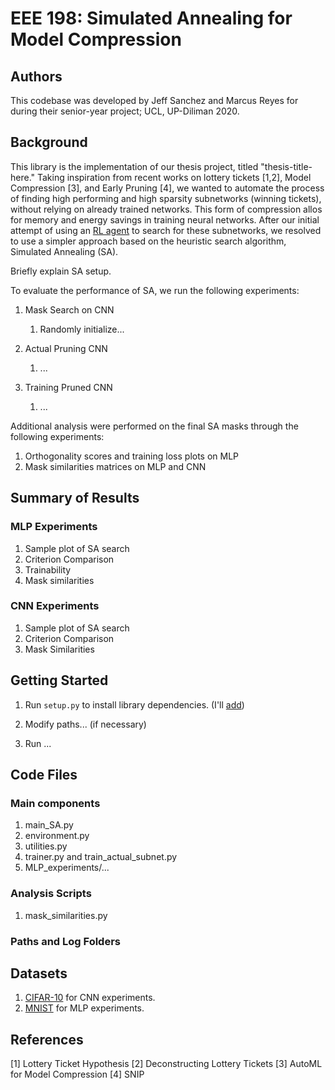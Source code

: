 # EEE 198: Simulated Annealing for Model Compression

## Authors

This codebase was developed by Jeff Sanchez and Marcus Reyes for during 
their senior-year project; UCL, UP-Diliman 2020.

## Background

This library is the implementation of our thesis project, titled
"thesis-title-here." Taking inspiration from recent works on lottery tickets
[1,2], Model Compression [3], and Early Pruning [4], we wanted to automate 
the process of finding high performing and high sparsity subnetworks (winning 
tickets), without relying on already trained networks. This form of compression
allos for memory and energy savings in training neural networks. After our 
initial attempt of using an [RL agent](github.com/prokorpio/everything_190) to 
search for these subnetworks, we resolved to use a simpler approach based on 
the heuristic search algorithm, Simulated Annealing (SA). 

Briefly explain SA setup.

To evaluate the performance of SA, we run the following experiments:

1. Mask Search on CNN
    1. Randomly initialize...

2. Actual Pruning CNN
    1. ...

3. Training Pruned CNN
    1. ...   

Additional analysis were performed on the final SA masks through the following 
experiments:

1. Orthogonality scores and training loss plots on MLP
2. Mask similarities matrices on MLP and CNN

## Summary of Results

### MLP Experiments
1. Sample plot of SA search
2. Criterion Comparison
3. Trainability
4. Mask similarities

### CNN Experiments
1. Sample plot of SA search
2. Criterion Comparison
3. Mask Similarities

## Getting Started

1. Run `setup.py` to install library dependencies. (I'll [add](https://python-packaging.readthedocs.io/en/latest/dependencies.html)) 

2. Modify paths... (if necessary)

3. Run ...

## Code Files

### Main components
1. main_SA.py
2. environment.py
3. utilities.py
4. trainer.py and train_actual_subnet.py
5. MLP_experiments/...

### Analysis Scripts
1. mask_similarities.py

### Paths and Log Folders

## Datasets
1. [CIFAR-10](https://www.cs.toronto.edu/~kriz/cifar.html) for CNN experiments.
2. [MNIST](http://yann.lecun.com/exdb/mnist/) for MLP experiments.

## References
[1] Lottery Ticket Hypothesis
[2] Deconstructing Lottery Tickets
[3] AutoML for Model Compression
[4] SNIP

